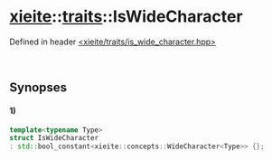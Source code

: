 # [xieite](../../xieite.md)\:\:[traits](../../traits.md)\:\:IsWideCharacter
Defined in header [<xieite/traits/is_wide_character.hpp>](../../../include/xieite/traits/is_wide_character.hpp)

&nbsp;

## Synopses
#### 1)
```cpp
template<typename Type>
struct IsWideCharacter
: std::bool_constant<xieite::concepts::WideCharacter<Type>> {};
```
